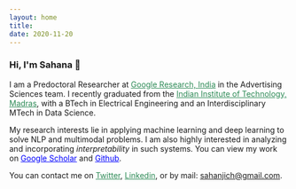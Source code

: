 ```yaml
---
layout: home
title: 
date: 2020-11-20 
---
```


<style>
a.one:link {color:#2E8B57;}
a.one:visited {color:#2E8B57;}
a.one:hover {color:#ffcc00;}	

a.two:link {color:blue;}
a.two:visited {color:blue;}
a.two:hover {color:#ffcc00;}	
</style>

### Hi, I'm Sahana 👋
I am a Predoctoral Researcher at <a href="https://research.google/teams/india-research-lab/" class="one">Google Research, India</a> in the Advertising Sciences team. I recently graduated from the <a href="https://www.iitm.ac.in/" class="one">Indian Institute of Technology, Madras</a>, with a BTech in Electrical Engineering and an Interdisciplinary MTech in Data Science.

My research interests lie in applying machine learning and deep learning to solve NLP and multimodal problems. I am also highly interested in analyzing and incorporating *interpretability* in such systems. You can view my work on <a href="https://scholar.google.com/citations?user=YuRzzf0AAAAJ&hl=en" class="two">Google Scholar</a> and <a href="https://github.com/SahanaRamnath" class="two">Github</a>. 

You can contact me on <a href="https://twitter.com/sahana_ramnath" class="one">Twitter</a>, <a href="https://www.linkedin.com/in/sahana-ramnath/" class="one">Linkedin</a>, or by mail: <span style="color:#2E8B57">sahanjich@gmail.com</span>.
<!-- Dumbarton is a Jekyll Theme developed by [Tyler Butler](https://github.com/tcbutler320). The theme is designed for academics and features a simple home page with an about me section and an interactive highlights section to describe publications, coursework, courses taught, and projects. You can checkout the project on [Github](https://github.com/tcbutler320/Jekyll-Theme-Dumbarton), feel free to make contributions and feature requests and don't forget to give it a star. -->

<!-- <a href="/contact.html" class="highlighted">Contact Me</a> -->

<!-- I am a Predoctoral Researcher at <a href="https://research.google/teams/india-research-lab/" class="one">Google Research, India</a> in the Advertising Sciences team, mentored by Dr. Aravindan Raghuveer. I graduated from <a href="https://www.iitm.ac.in/" class="one">Indian Institute of Technology, Madras</a> in 2020, with a BTech in Electrical Engineering and Interdisciplinary MTech in Data Science. I was advised by Dr. Mitesh M. Khapra at IITM for my MTech project.  -->
